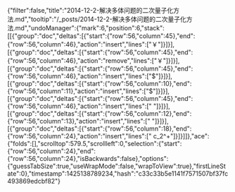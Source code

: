 {"filter":false,"title":"2014-12-2-解决多体问题的二次量子化方法.md","tooltip":"/_posts/2014-12-2-解决多体问题的二次量子化方法.md","undoManager":{"mark":6,"position":6,"stack":[[{"group":"doc","deltas":[{"start":{"row":56,"column":45},"end":{"row":56,"column":46},"action":"insert","lines":["￥"]}]}],[{"group":"doc","deltas":[{"start":{"row":56,"column":45},"end":{"row":56,"column":46},"action":"remove","lines":["￥"]}]}],[{"group":"doc","deltas":[{"start":{"row":56,"column":45},"end":{"row":56,"column":46},"action":"insert","lines":["$"]}]}],[{"group":"doc","deltas":[{"start":{"row":56,"column":10},"end":{"row":56,"column":11},"action":"insert","lines":["$"]}]}],[{"group":"doc","deltas":[{"start":{"row":56,"column":45},"end":{"row":56,"column":46},"action":"insert","lines":[" "]}]}],[{"group":"doc","deltas":[{"start":{"row":56,"column":12},"end":{"row":56,"column":13},"action":"insert","lines":[" "]}]}],[{"group":"doc","deltas":[{"start":{"row":56,"column":18},"end":{"row":56,"column":24},"action":"insert","lines":[" c_2^+"]}]}]]},"ace":{"folds":[],"scrolltop":579.5,"scrollleft":0,"selection":{"start":{"row":56,"column":24},"end":{"row":56,"column":24},"isBackwards":false},"options":{"guessTabSize":true,"useWrapMode":false,"wrapToView":true},"firstLineState":0},"timestamp":1425138789234,"hash":"c33c33b5e1141f7571507bf37fc493869edcbf82"}